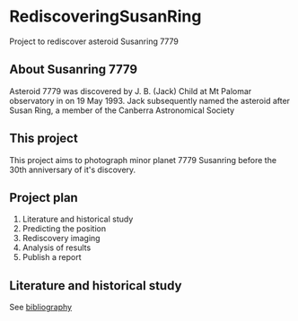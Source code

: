 # RediscoveringSusanRing
Project to rediscover asteroid Susanring 7779

## About Susanring 7779
Asteroid 7779 was discovered by J. B. (Jack) Child at Mt Palomar observatory in on 19 May 1993. Jack subsequently
named the asteroid after Susan Ring, a member of the Canberra Astronomical Society

## This project
This project aims to photograph minor planet 7779 Susanring before the 30th anniversary of it's discovery.

## Project plan

1. Literature and historical study
1. Predicting the position
1. Rediscovery imaging
1. Analysis of results
1. Publish a report

## Literature and historical study 

See [bibliography](./docs/bibliography.md)

